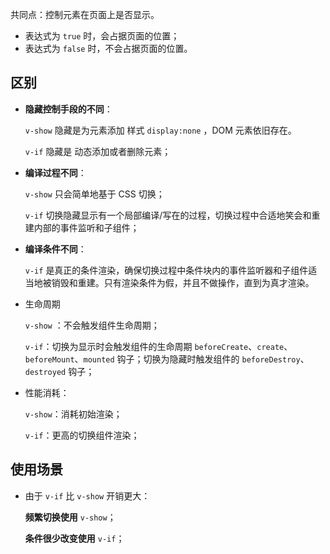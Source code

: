 共同点：控制元素在页面上是否显示。

+ 表达式为 `true` 时，会占据页面的位置；
+ 表达式为 `false` 时，不会占据页面的位置。



## 区别

+ **隐藏控制手段的不同**：

  `v-show` 隐藏是为元素添加 样式 `display:none` ，DOM 元素依旧存在。

  `v-if` 隐藏是 动态添加或者删除元素；

+ **编译过程不同**：

  `v-show` 只会简单地基于 CSS 切换；

  `v-if` 切换隐藏显示有一个局部编译/写在的过程，切换过程中合适地笑会和重建内部的事件监听和子组件；

+ **编译条件不同**：

  `v-if` 是真正的条件渲染，确保切换过程中条件块内的事件监听器和子组件适当地被销毁和重建。只有渲染条件为假，并且不做操作，直到为真才渲染。

+ 生命周期  

  `v-show` ：不会触发组件生命周期；

  `v-if`：切换为显示时会触发组件的生命周期 `beforeCreate`、`create`、`beforeMount`、`mounted` 钩子；切换为隐藏时触发组件的 `beforeDestroy`、 `destroyed` 钩子；

+ 性能消耗：

  `v-show`：消耗初始渲染；

  `v-if`：更高的切换组件渲染；



## 使用场景

+ 由于 `v-if` 比 `v-show` 开销更大：

  **频繁切换使用** `v-show`；

  **条件很少改变使用** `v-if`；